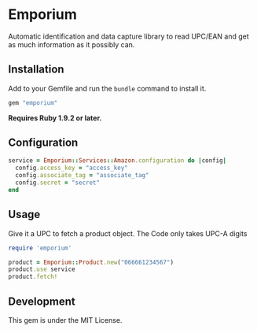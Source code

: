 # Emporium

Automatic identification and data capture library to read UPC/EAN and get as much information as it possibly can.

## Installation

Add to your Gemfile and run the `bundle` command to install it.

 ```ruby
 gem "emporium"
 ```

**Requires Ruby 1.9.2 or later.**

## Configuration

 ```ruby
 service = Emporium::Services::Amazon.configuration do |config|
   config.access_key = "access_key"
   config.associate_tag = "associate_tag"
   config.secret = "secret"
 end
 ```


## Usage

Give it a UPC to fetch a product object. The Code only takes UPC-A digits

 ```ruby
 require 'emporium'

 product = Emporium::Product.new("066661234567")
 product.use service
 product.fetch!
 ```



## Development

This gem is under the MIT License.